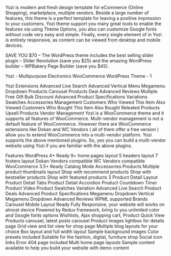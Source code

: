 Yozi is modern and fresh design template for eCommerce (Online Shopping), marketplace, multiple vendors. Beside a large number of features, this theme is a perfect template for leaving a positive impression to your customers. Yozi theme support you many great tools to enable the features via using Theme Options, you also can customize Google fonts without code very easy and simple. Finally, every single element of in Yozi is entirely responsive, as content can be viewed from desktop and mobile devices.

SAVE YOU $70 – The WordPress theme includes the best selling slider plugin – Slider Revolution (save you $25) and the amazing WordPress builder – WPBakery Page Builder (save you $45).

Yozi - Multipurpose Electronics WooCommerce WordPress Theme - 1

Yozi Extensions
Advanced Live Search
Advanced Vertical Menu
Megamenu Dropdown
Products Carousel
Products Deal
Advanced Reviews
Multiple Free Gift
Bulk Discount
Advanced Product Specifications
Variations Swatches
Accessories Management
Customers Who Viewed This Item Also Viewed
Customers Who Bought This Item Also Bought
Releated Products
Upsell Products
Vendor Management
Yozi is a WooCommerce theme and it supports all features of WooCommerce. Multi-vendor management is not a default feature of WooCommerce. However there are WooCommerce extensions like Dokan and WC Vendors ( all of them offer a free version ) allow you to extend WooCommerce into a multi-vendor platform. Yozi supports the above mentioned plugins. So, yes you can build a multi-vendor website using Yozi if you are familiar with the above plugins.

Features
WordPress 4+ Ready
9+ home pages layout
5 headers layout
7 footers layout
Dokan Vendors compatible
WC Vendors compatible
WooCommerce 3.5+ Ready
Catalog Mode
Accessories Products
Multiple product thumbnails layout
Shop with recommend products
Shop with bestseller products
Shop with featured products
3 Product Detail Layout
Product Detail Tabs
Product Detail Accordion
Product Countdown Timer
Product Video
Product Swatches Variation
Advanced Live Search
Product Deals
Advanced Product Specifications
Megamenu Dropdown
Vertical Megamenu Dropdown
Advanced Reviews
WPML supported
Brands Carousel
Mobile Layout Ready
Fully Responsive, your website will works on almost device
Powered by Redux framework, bring to you unlimited color and Google fonts options
Wishlists, Ajax shopping cart, Product Quick View
Products carousel, latest posts carousel
Product images lightbox for details page
Grid view and list view for shop page
Multiple blog layouts for your choice
Box layout and full width layout
Sample background images
Color presets included
Suitable for the fashion, digital, furniture shop
Social icon links
Error 404 page included
Multi home page layouts
Sample content available to help you build your website with demo content

